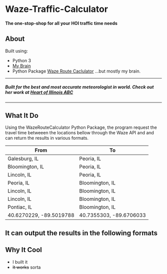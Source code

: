 # Waze-Traffic-Calculator
#### The one-stop-shop for all your HOI traffic time needs

## About

Built using:
- Python 3
- [My Brain](https://github.com/jd2012)
- Python Package [Waze Route Caclulator](https://github.com/kovacsbalu/WazeRouteCalculator)
...but mostly my brain.

---

##### Built for the best and most accurate meteorologist in world. Check out her work at [Heart of Illinois ABC](https://www.hoiabc.com/weather)

---

## What It Do

Using the WazeRouteCalculator Python Package, the program request the travel time betweeen the locations bellow through the Waze API and and can return the results in various formats.  

| From                                           | To                                             |
| ---------------------------------------------- | ---------------------------------------------- |
| Galesburg, IL                                  | Peoria, IL                                     |
| Bloomington, IL                                | Peoria, IL                                     |
| Lincoln, IL                                    | Peoria, IL                                     |
| Peoria, IL                                     | Bloomington, IL                                |
| Lincoln, IL                                    | Bloomington, IL                                |
| Lincoln, IL                                    | Bloomington, IL                                |
| Pontiac, IL                                    | Bloomington, IL                                |
| 40.6270229, -89.5019788                        | 40.7355303, -89.6706033                        |

It can output the results in the following formats
- 
## Why It Cool

- I built it
- ~~It works~~ sorta

